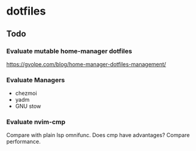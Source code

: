 # dotfiles

## Todo
### Evaluate mutable home-manager dotfiles
https://gvolpe.com/blog/home-manager-dotfiles-management/

### Evaluate Managers
- chezmoi
- yadm
- GNU stow

### Evaluate nvim-cmp
Compare with plain lsp omnifunc. Does cmp have advantages? Compare performance.
